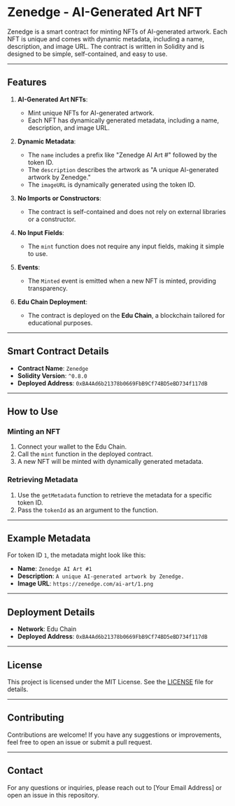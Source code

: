 # Zenedge - AI-Generated Art NFT

Zenedge is a smart contract for minting NFTs of AI-generated artwork. Each NFT is unique and comes with dynamic metadata, including a name, description, and image URL. The contract is written in Solidity and is designed to be simple, self-contained, and easy to use.

---

## Features

1. **AI-Generated Art NFTs**:
   - Mint unique NFTs for AI-generated artwork.
   - Each NFT has dynamically generated metadata, including a name, description, and image URL.

2. **Dynamic Metadata**:
   - The `name` includes a prefix like "Zenedge AI Art #" followed by the token ID.
   - The `description` describes the artwork as "A unique AI-generated artwork by Zenedge."
   - The `imageURL` is dynamically generated using the token ID.

3. **No Imports or Constructors**:
   - The contract is self-contained and does not rely on external libraries or a constructor.

4. **No Input Fields**:
   - The `mint` function does not require any input fields, making it simple to use.

5. **Events**:
   - The `Minted` event is emitted when a new NFT is minted, providing transparency.

6. **Edu Chain Deployment**:
   - The contract is deployed on the **Edu Chain**, a blockchain tailored for educational purposes.

---

## Smart Contract Details

- **Contract Name**: `Zenedge`
- **Solidity Version**: `^0.8.0`
- **Deployed Address**: `0xBA4Ad6b21378b0669FbB9Cf74BD5eBD734f117dB` 

---

## How to Use

### Minting an NFT
1. Connect your wallet to the Edu Chain.
2. Call the `mint` function in the deployed contract.
3. A new NFT will be minted with dynamically generated metadata.

### Retrieving Metadata
1. Use the `getMetadata` function to retrieve the metadata for a specific token ID.
2. Pass the `tokenId` as an argument to the function.

---

## Example Metadata

For token ID `1`, the metadata might look like this:
- **Name**: `Zenedge AI Art #1`
- **Description**: `A unique AI-generated artwork by Zenedge.`
- **Image URL**: `https://zenedge.com/ai-art/1.png`

---

## Deployment Details

- **Network**: Edu Chain
- **Deployed Address**: `0xBA4Ad6b21378b0669FbB9Cf74BD5eBD734f117dB` 

---

## License

This project is licensed under the MIT License. See the [LICENSE](LICENSE) file for details.

---

## Contributing

Contributions are welcome! If you have any suggestions or improvements, feel free to open an issue or submit a pull request.

---

## Contact

For any questions or inquiries, please reach out to [Your Email Address] or open an issue in this repository.
